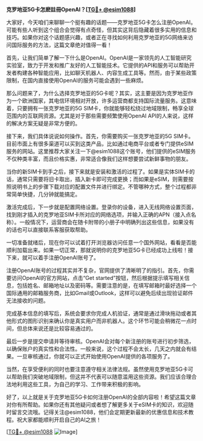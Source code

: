 **克罗地亚5G卡怎麽註冊OpenAI？[[TG💪+ @esim1088](https://t.me/s/esim1088)]**

大家好，今天咱们来聊聊一个挺有趣的话题——克罗地亚5G卡怎么注册OpenAI。可能有些人听到这个组合会觉得有点奇怪，但其实这背后隐藏着很多实用的信息和技巧。如果你对这个话题感兴趣，或者正在寻找如何利用克罗地亚的5G网络来访问国际服务的方法，这篇文章绝对值得一看！

首先，让我们简单了解一下什么是OpenAI。OpenAI是一家领先的人工智能研究实验室，致力于开发和推广友好的人工智能技术。它提供的API和服务可以帮助开发者构建各种智能应用，比如聊天机器人、内容生成工具等。然而，由于某些政策限制，在国内直接使用OpenAI的服务可能会遇到一些麻烦。

那么问题来了，为什么选择克罗地亚的5G卡呢？其实，这主要是因为克罗地亚作为一个欧洲国家，其电信环境相对开放，许多运营商都支持国际流量服务。这意味着，只要拥有一张克罗地亚的5G SIM卡，你就能够轻松绕过地域限制，畅享全球范围内的互联网资源。尤其是对于那些需要频繁使用OpenAI API的人来说，这样的解决方案无疑是非常方便的。

接下来，我们具体说说如何操作。首先，你需要购买一张克罗地亚的5G SIM卡。目前市面上有很多渠道可以买到这类产品，比如通过电商平台或者专门提供eSIM服务的网站。这里推荐大家关注一下@esim1088这个账号，他们提供的eSIM服务不仅种类丰富，而且价格实惠，非常适合像我们这样想要尝试新鲜事物的朋友。

当你的新SIM卡到手之后，接下来就是安装和激活的过程了。如果是实体SIM卡的话，通常只需要将旧卡取出，插入新卡即可完成更换；而如果是eSIM，则需要按照说明书上的步骤下载对应的配置文件并进行绑定。不管哪种方式，整个过程都非常简单快捷，几分钟就能搞定。

激活完成后，下一步就是配置网络设置。登录你的设备，进入无线网络设置页面，找到刚才插入的克罗地亚SIM卡所对应的网络选项，并输入正确的APN（接入点名称）。一般情况下，运营商会在随卡附带的小册子中明确列出这些信息，如果没有的话也可以直接联系客服获取帮助。

一切准备就绪后，现在你可以试着打开浏览器访问任意一个国外网站，看看是否能顺利加载出来。如果一切正常，那就说明你的克罗地亚5G卡已经成功上线啦！接下来，就可以着手注册OpenAI账号了。

注册OpenAI账号的过程其实并不复杂，官网提供了清晰明了的指引。首先，你需要访问OpenAI的官方网站，点击“Get started”按钮，然后根据提示填写相关信息，包括姓名、邮箱地址以及密码等。需要注意的是，在填写邮箱时最好选择一个国际通用的邮箱服务商，比如Gmail或Outlook，这样可以避免后续出现验证邮件无法接收的问题。

完成基本信息的填写后，系统会要求你完成人机验证，通常是通过滑块拖动或者其他形式的图形识别来确认你是真实用户而非机器人。这个环节可能会稍微花一点时间，但总体来说还是比较容易通过的。

最后一步是提交申请并等待审核。OpenAI会对每个新注册的账号进行初步筛选，以确保账户的真实性和合法性。一般来说，这个过程不会太长，几天之内就会有结果。一旦审核通过，你就可以正式开始使用OpenAI提供的各项服务了。

当然，在享受便利的同时也要注意遵守相关法律法规。虽然使用克罗地亚5G卡可以帮助我们突破地域限制，但这并不代表可以随意滥用这些资源。我们应该合理合法地利用这些工具，为自己的学习、工作带来积极的影响。

好了，以上就是关于克罗地亚5G卡如何注册OpenAI的全部内容啦！希望这篇文章对你有所帮助。如果你还有其他疑问或者想了解更多关于eSIM卡的知识，欢迎随时留言交流哦。记得关注@esim1088，他们会定期更新最新的优惠信息和技术教程。祝大家都能顺利开启自己的AI之旅！

[[TG💪+ @esim1088](https://t.me/s/esim1088) ![Image](https://i.postimg.cc/4NQfJmqS/Snipaste-2025-05-13-00-14-12.png)]